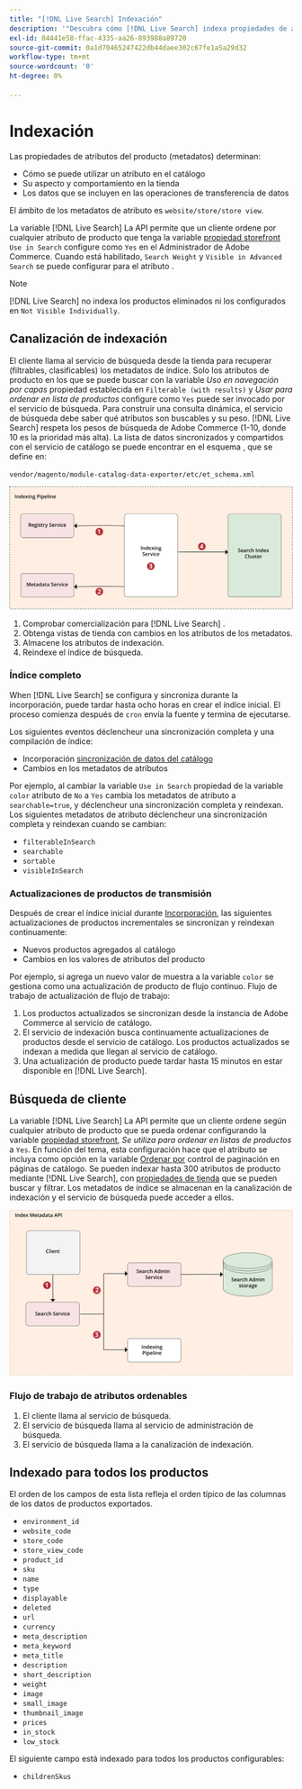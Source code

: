 ```yaml
---
title: "[!DNL Live Search] Indexación"
description: '"Descubra cómo [!DNL Live Search] indexa propiedades de atributos del producto".'
exl-id: 04441e58-ffac-4335-aa26-893988a89720
source-git-commit: 0a1d70465247422db44daee302c67fe1a5a29d32
workflow-type: tm+mt
source-wordcount: '0'
ht-degree: 0%

---
```


# Indexación

Las propiedades de atributos del producto (metadatos) determinan:

* Cómo se puede utilizar un atributo en el catálogo
* Su aspecto y comportamiento en la tienda
* Los datos que se incluyen en las operaciones de transferencia de datos

El ámbito de los metadatos de atributo es `website/store/store view`.

La variable [!DNL Live Search] La API permite que un cliente ordene por cualquier atributo de producto que tenga la variable [propiedad storefront](https://docs.magento.com/user-guide/stores/attributes-product.html) `Use in Search` configure como `Yes` en el Administrador de Adobe Commerce. Cuando está habilitado, `Search Weight` y `Visible in Advanced Search` se puede configurar para el atributo .

>[!NOTE]
>
>[!DNL Live Search] no indexa los productos eliminados ni los configurados en `Not Visible Individually`.

## Canalización de indexación

El cliente llama al servicio de búsqueda desde la tienda para recuperar (filtrables, clasificables) los metadatos de índice. Solo los atributos de producto en los que se puede buscar con la variable *Uso en navegación por capas* propiedad establecida en `Filterable (with results)` y *Usar para ordenar en lista de productos* configure como `Yes` puede ser invocado por el servicio de búsqueda.
Para construir una consulta dinámica, el servicio de búsqueda debe saber qué atributos son buscables y su peso. [!DNL Live Search] respeta los pesos de búsqueda de Adobe Commerce (1-10, donde 10 es la prioridad más alta). La lista de datos sincronizados y compartidos con el servicio de catálogo se puede encontrar en el esquema , que se define en:

`vendor/magento/module-catalog-data-exporter/etc/et_schema.xml`

![[!DNL Live Search] indexación del diagrama de búsqueda de cliente](assets/indexing-pipeline.svg)

1. Comprobar comercialización para [!DNL Live Search] .
1. Obtenga vistas de tienda con cambios en los atributos de los metadatos.
1. Almacene los atributos de indexación.
1. Reindexe el índice de búsqueda.

### Índice completo

When [!DNL Live Search] se configura y sincroniza durante la incorporación, puede tardar hasta ocho horas en crear el índice inicial. El proceso comienza después de `cron` envía la fuente y termina de ejecutarse.

Los siguientes eventos déclencheur una sincronización completa y una compilación de índice:

* Incorporación [sincronización de datos del catálogo](install.md#synchronize-catalog-data)
* Cambios en los metadatos de atributos

Por ejemplo, al cambiar la variable `Use in Search` propiedad de la variable `color` atributo de `No` a `Yes` cambia los metadatos de atributo a `searchable=true`, y déclencheur una sincronización completa y reindexan. Los siguientes metadatos de atributo déclencheur una sincronización completa y reindexan cuando se cambian:

* `filterableInSearch`
* `searchable`
* `sortable`
* `visibleInSearch`

### Actualizaciones de productos de transmisión

Después de crear el índice inicial durante [Incorporación](install.md#synchronize-catalog-data), las siguientes actualizaciones de productos incrementales se sincronizan y reindexan continuamente:

* Nuevos productos agregados al catálogo
* Cambios en los valores de atributos del producto

Por ejemplo, si agrega un nuevo valor de muestra a la variable `color` se gestiona como una actualización de producto de flujo continuo.
Flujo de trabajo de actualización de flujo de trabajo:

1. Los productos actualizados se sincronizan desde la instancia de Adobe Commerce al servicio de catálogo.
1. El servicio de indexación busca continuamente actualizaciones de productos desde el servicio de catálogo. Los productos actualizados se indexan a medida que llegan al servicio de catálogo.
1. Una actualización de producto puede tardar hasta 15 minutos en estar disponible en [!DNL Live Search].

## Búsqueda de cliente

La variable [!DNL Live Search] La API permite que un cliente ordene según cualquier atributo de producto que se pueda ordenar configurando la variable [propiedad storefront](https://docs.magento.com/user-guide/catalog/product-attributes.html), *Se utiliza para ordenar en listas de productos* a `Yes`. En función del tema, esta configuración hace que el atributo se incluya como opción en la variable [Ordenar por](https://docs.magento.com/user-guide/catalog/navigation.html) control de paginación en páginas de catálogo. Se pueden indexar hasta 300 atributos de producto mediante [!DNL Live Search], con [propiedades de tienda](https://docs.magento.com/user-guide/stores/attributes-product.html) que se pueden buscar y filtrar.
Los metadatos de índice se almacenan en la canalización de indexación y el servicio de búsqueda puede acceder a ellos.

![[!DNL Live Search] diagrama de API de metadatos de índice](assets/index-metadata-api.svg)

### Flujo de trabajo de atributos ordenables

1. El cliente llama al servicio de búsqueda.
1. El servicio de búsqueda llama al servicio de administración de búsqueda.
1. El servicio de búsqueda llama a la canalización de indexación.

## Indexado para todos los productos

El orden de los campos de esta lista refleja el orden típico de las columnas de los datos de productos exportados.

* `environment_id`
* `website_code`
* `store_code`
* `store_view_code`
* `product_id`
* `sku`
* `name`
* `type`
* `displayable`
* `deleted`
* `url`
* `currency`
* `meta_description`
* `meta_keyword`
* `meta_title`
* `description`
* `short_description`
* `weight`
* `image`
* `small_image`
* `thumbnail_image`
* `prices`
* `in_stock`
* `low_stock`

El siguiente campo está indexado para todos los productos configurables:

* `childrenSkus`
